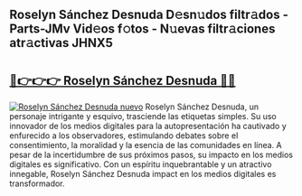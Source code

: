 ## Roselyn Sánchez Desnuda D𝚎sn𝚞dos filtr𝚊dos - Parts-JMv Vid𝚎os f𝚘tos - N𝚞evas filtr𝚊ciones atr𝚊ctivas JHNX5

# <h2><a href="http://mb9mhj.tromn.icu/?c=Roselyn+S%c3%a1nchez+Desnuda">🔗👉👉👉 Roselyn Sánchez Desnuda 🔗🔗</a></h2>

[![Roselyn Sánchez Desnuda nuevo](https://i.imgur.com/pEAQMta.gif)](http://mb9mhj.tromn.icu/?c=Roselyn+S%c3%a1nchez+Desnuda)
Roselyn Sánchez Desnuda, un personaje intrigante y esquivo, trasciende las etiquetas simples. Su uso innovador de los medios digitales para la autopresentación ha cautivado y enfurecido a los observadores, estimulando debates sobre el consentimiento, la moralidad y la esencia de las comunidades en línea. A pesar de la incertidumbre de sus próximos pasos, su impacto en los medios digitales es significativo. Con un espíritu inquebrantable y un atractivo innegable, Roselyn Sánchez Desnuda impact en los medios digitales es transformador.
